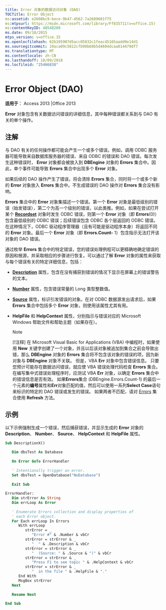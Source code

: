 ```yaml
---
title: Error 对象的数据访问对象 (DAO)
TOCTitle: Error Object
ms:assetid: e2608bc9-bece-9b47-4562-7a2689601f75
ms:mtpsurl: https://msdn.microsoft.com/library/Ff835711(v=office.15)
ms:contentKeyID: 48548289
ms.date: 09/18/2015
mtps_version: v=office.15
ms.openlocfilehash: 62b195907d5acc05832c1feac45165aadd9e14d1
ms.sourcegitcommit: 19aca09c5812cfb98b68b5d4604dcaa814479df7
ms.translationtype: MT
ms.contentlocale: zh-CN
ms.lasthandoff: 10/09/2018
ms.locfileid: "25466838"
---
```

# <a name="error-object-dao"></a>Error Object (DAO)


**适用于**： Access 2013 |Office 2013

**Error** 对象包含有关数据访问错误的详细信息，其中每种错误都关系到与 DAO 有关的单个操作。

## <a name="remarks"></a>注解

与 DAO 有关的任何操作都可能会产生一个或多个错误。例如，调用 ODBC 服务器可能导致来自数据库服务器的错误、来自 ODBC 的错误和 DAO 错误。每次发生这种错误时， **Error** 对象都会被放入到 **DBEngine** 对象的 **Errors** 集合中。因此，单个事件可能导致 **Errors** 集合中出现多个 **Error** 对象。

如果后续的 DAO 操作产生了错误，将会清除 **Errors** 集合，同时将一个或多个新的 **Error** 对象放入 **Errors** 集合中。不生成错误的 DAO 操作对 **Errors** 集合没有影响。

**Errors** 集合中的 **Error** 对象集描述一个错误。第一个 **Error** 对象是最低级别的错误（始发错误），第二个为高一个级别的错误，以此类推。例如，如果在尝试打开某个 **[Recordset](recordset-object-dao.md)** 对象时发生 ODBC 错误，则第一个 **Error** 对象（即 **Errors**(0)）包含最低级别的 ODBC 错误；后续错误包含 ODBC 各个层返回的 ODBC 错误。在这种情况下，ODBC 驱动程序管理器（且有可能是驱动程序本身）将返回不同的 **Error** 对象。最后一个 **Error** 对象（即 **Errors.Count-** 1）包含指示无法打开该对象的 DAO 错误。

通过枚举 **Errors** 集合中的特定错误，您的错误处理例程可以更精确地确定错误的原因和根源，并采取相应的步骤进行恢复。可以通过了解 **Error** 对象的属性来获取与每个错误有关的特定详细信息，包括：

  - **[Description](error-description-property-dao.md)** 属性，包含在没有捕获到错误的情况下显示在屏幕上的错误警告的文本。

  - **[Number](error-number-property-dao.md)** 属性，包含错误常量的 Long 类型整数值。

  - **[Source](error-source-property-dao.md)** 属性，标识引发错误的对象。在对 ODBC 数据源发出请求后，如果 **Errors** 集合中包括多个 **Error** 对象，则使用该属性尤其有用。

  - **HelpFile** 和 **HelpContext** 属性，分别指示与错误对应的 Microsoft Windows 帮助文件和帮助主题（如果存在）。
    

    > [!NOTE]
    > <P>[!注释] 在 Microsoft Visual Basic for Applications (VBA) 中编程时，如果使用 <STRONG>New</STRONG> 关键字创建了一个对象，并且以后该对象被追加到集合之前会导致出错，那么 <STRONG>DBEngine</STRONG> 对象的 <STRONG>Errors</STRONG> 集合将不包含该对象的错误的项，因为新对象与 <STRONG>DBEngine</STRONG> 对象不关联。 但是，VBA <STRONG>Err</STRONG> 对象中包含错误信息。 只要您预计可能存在数据访问错误，就应使 VBA 错误处理代码检查 <STRONG>Errors</STRONG> 集合。 在编写集中式错误处理程序时，应测试 VBA <STRONG>Err</STRONG> 对象，以确定 <STRONG>Errors</STRONG> 集合中的错误信息是否有效。 如果<STRONG>Errors</STRONG>集合 (DBEngine.Errors.Count-1) 的最后一个元素的<STRONG>编号</STRONG>属性和<STRONG>Err</STRONG>对象匹配的值，然后可以使用一系列<STRONG>Select Case</STRONG>语句来标识的特定的 DAO 错误或发生的错误。 如果两者不匹配，请对 <A href="errors-refresh-method-dao.md">Errors</A> 集合使用 <STRONG><STRONG>Refresh</STRONG></STRONG> 方法。</P>



## <a name="example"></a>示例

以下示例强制生成一个错误，然后捕获错误，并显示生成的 **Error** 对象的 **Description**、 **Number**、 **Source**、 **HelpContext** 和 **HelpFile** 属性。

```vb 
Sub DescriptionX() 
 
   Dim dbsTest As Database 
 
   On Error GoTo ErrorHandler 
 
   ' Intentionally trigger an error. 
   Set dbsTest = OpenDatabase("NoDatabase") 
 
   Exit Sub 
 
ErrorHandler: 
   Dim strError As String 
   Dim errLoop As Error 
 
   ' Enumerate Errors collection and display properties of  
   ' each Error object. 
   For Each errLoop In Errors 
      With errLoop 
         strError = _ 
            "Error #" & .Number & vbCr 
         strError = strError & _ 
            "  " & .Description & vbCr 
         strError = strError & _ 
            "  (Source: " & .Source & ")" & vbCr 
         strError = strError & _ 
            "Press F1 to see topic " & .HelpContext & vbCr 
         strError = strError & _ 
            "  in the file " & .HelpFile & "." 
      End With 
      MsgBox strError 
   Next 
 
   Resume Next 
 
End Sub 
 
```

